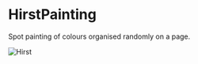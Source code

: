 # HirstPainting
Spot painting of colours organised randomly on a page.

![Hirst](https://user-images.githubusercontent.com/63019595/143314329-fce423d8-e931-4ce2-969c-0352cd6e62ba.png)

